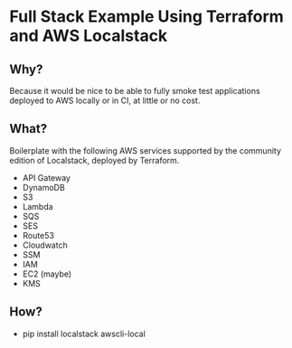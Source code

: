 # Full Stack Example Using Terraform and AWS Localstack

## Why?

Because it would be nice to be able to fully smoke test applications deployed to AWS locally or in CI, at little or no cost.

## What?

Boilerplate with the following AWS services supported by the community edition of Localstack, deployed by Terraform.

* API Gateway
* DynamoDB
* S3
* Lambda
* SQS
* SES
* Route53
* Cloudwatch
* SSM
* IAM
* EC2 (maybe)
* KMS

## How?

* pip install localstack awscli-local
